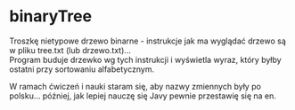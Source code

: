 # binaryTree
Troszkę nietypowe drzewo binarne - instrukcje jak ma wyglądać drzewo są w pliku tree.txt (lub drzewo.txt)... <br />
Program buduje drzewko wg tych instrukcji i wyświetla wyraz, który byłby ostatni przy sortowaniu alfabetycznym.

W ramach ćwiczeń i nauki staram się, aby nazwy zmiennych były po polsku... później, jak lepiej nauczę się Javy pewnie przestawię się na en.
